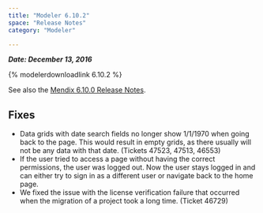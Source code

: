```yaml
---
title: "Modeler 6.10.2"
space: "Release Notes"
category: "Modeler"

---
```

***Date: December 13, 2016***

{% modelerdownloadlink 6.10.2 %}

See also the [Mendix 6.10.0 Release Notes](modeler-6.10.0).

## Fixes

*   Data grids with date search fields no longer show 1/1/1970 when going back to the page. This would result in empty grids, as there usually will not be any data with that date. (Tickets 47523, 47513, 46553)
*   If the user tried to access a page without having the correct permissions, the user was logged out. Now the user stays logged in and can either try to sign in as a different user or navigate back to the home page.
*   We fixed the issue with the license verification failure that occurred when the migration of a project took a long time. (Ticket 46729)
